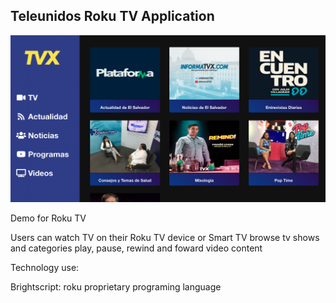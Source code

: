 <h2 > Teleunidos Roku TV Application </h2>

 <img src="https://raw.githubusercontent.com/juanluissv/RokuTvApp/master/screen.png" />

<p>Demo for Roku TV  </p>
<p> 
  Users can watch TV on their Roku TV device or Smart TV browse tv shows and categories play, pause, rewind and foward video content
</p>
<p>Technology use:</p>
<p> Brightscript: roku proprietary programing language </p>
  



